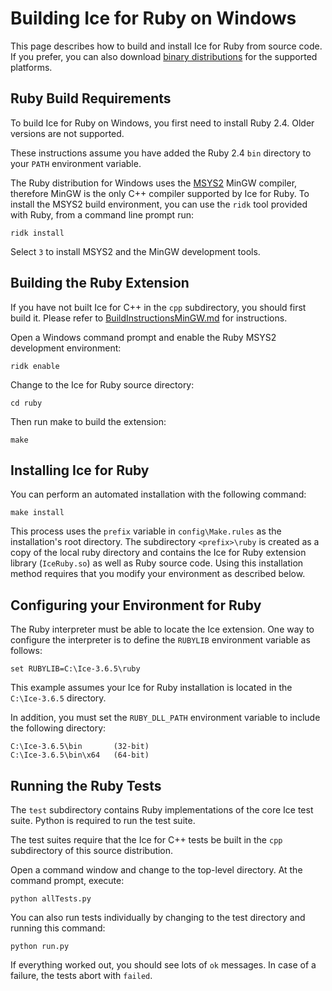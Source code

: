 # Building Ice for Ruby on Windows

This page describes how to build and install Ice for Ruby from source code.
If you prefer, you can also download [binary distributions][1] for the
supported platforms.

## Ruby Build Requirements

To build Ice for Ruby on Windows, you first need to install Ruby 2.4. Older
versions are not supported.

These instructions assume you have added the Ruby 2.4 `bin` directory to your
`PATH` environment variable.

The Ruby distribution for Windows uses the [MSYS2][3] MinGW compiler, therefore
MinGW is the only C++ compiler supported by Ice for Ruby. To install the MSYS2
build environment, you can use the `ridk` tool provided with Ruby, from a
command line prompt run:
```
ridk install
```

Select `3` to install MSYS2 and the MinGW development tools.

## Building the Ruby Extension

If you have not built Ice for C++ in the `cpp` subdirectory, you should first
build it. Please refer to
[BuildInstructionsMinGW.md](../cpp/BuildInstructionsMinGW.md) for instructions.

Open a Windows command prompt and enable the Ruby MSYS2 development environment:
```
ridk enable
```

Change to the Ice for Ruby source directory:
```
cd ruby
```

Then run make to build the extension:
```
make
```

## Installing Ice for Ruby

You can perform an automated installation with the following command:
```
make install
```

This process uses the `prefix` variable in `config\Make.rules` as the
installation's root directory. The subdirectory `<prefix>\ruby` is created as a
copy of the local ruby directory and contains the Ice for Ruby extension library
(`IceRuby.so`) as well as Ruby source code. Using this installation method
requires that you modify your environment as described below.

## Configuring your Environment for Ruby

The Ruby interpreter must be able to locate the Ice extension. One way to
configure the interpreter is to define the `RUBYLIB` environment variable as
follows:
```            
set RUBYLIB=C:\Ice-3.6.5\ruby
```

This example assumes your Ice for Ruby installation is located in the
`C:\Ice-3.6.5` directory.

In addition, you must set the `RUBY_DLL_PATH` environment variable to include
the following directory:
```
C:\Ice-3.6.5\bin       (32-bit)
C:\Ice-3.6.5\bin\x64   (64-bit)
```

## Running the Ruby Tests

The `test` subdirectory contains Ruby implementations of the core Ice test
suite. Python is required to run the test suite.

The test suites require that the Ice for C++ tests be built in the `cpp`
subdirectory of this source distribution.

Open a command window and change to the top-level directory. At the command
prompt, execute:
```
python allTests.py
```

You can also run tests individually by changing to the test directory and
running this command:
```
python run.py
```

If everything worked out, you should see lots of `ok` messages. In case of a
failure, the tests abort with `failed`.

[1]: https://zeroc.com/downloads/ice
[2]: https://doc.zeroc.com/display/Ice36/Supported+Platforms+for+Ice+and+Ice+Touch+3.6.5
[3]: http://www.msys2.org
